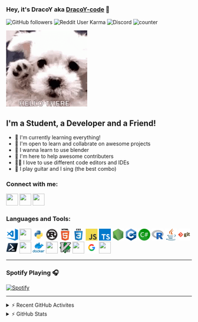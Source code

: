 ### Hey, it's DracoY aka [DracoY-code][github] 👋

![GitHub followers](https://img.shields.io/github/followers/DracoY-code?color=%23181717&logo=GitHub)
![Reddit User Karma](https://img.shields.io/reddit/user-karma/combined/Red_Death_08?color=%23FF4500&label=karma&logo=Reddit&style=flat-square)
![Discord](https://img.shields.io/discord/753135336460124200?color=%237289DA&label=server&logo=discord&style=flat-square)
![counter](https://komarev.com/ghpvc/?username=DracoY-code&color=brightgreen&style=flat-square&label=profile+views)

![GIF](resources/hello_there_doggo.gif)

## I'm a Student, a Developer and a Friend!
- 🌲 I'm currently learning everything!
- 🚁 I'm open to learn and collabrate on awesome projects
- 🤪 I wanna learn to use blender
- 🤗 I'm here to help awesome contributers
- 👨‍💻 I love to use different code editors and IDEs
- 🎸 I play guitar and I sing (the best combo)

### Connect with me:

[<img height="32" width="32" src="https://unpkg.com/simple-icons@v3/icons/github.svg" />][github]
[<img height="32" width="32" src="https://unpkg.com/simple-icons@v3/icons/reddit.svg" />][reddit]
[<img height="32" width="32" src="https://unpkg.com/simple-icons@v3/icons/discord.svg" />][discord]

### Languages and Tools:

<img height="32" width="32" src="https://raw.githubusercontent.com/github/explore/80688e429a7d4ef2fca1e82350fe8e3517d3494d/topics/visual-studio-code/visual-studio-code.png" /> <img height="32" width="32" src="https://unpkg.com/simple-icons@v3/icons/visualstudio.svg" /> <img height="32" width="32" src="https://raw.githubusercontent.com/github/explore/80688e429a7d4ef2fca1e82350fe8e3517d3494d/topics/python/python.png" /> <img height="32" width="32" src="https://raw.githubusercontent.com/github/explore/80688e429a7d4ef2fca1e82350fe8e3517d3494d/topics/rust/rust.png" /> <img height="32" width="32" src="https://raw.githubusercontent.com/github/explore/80688e429a7d4ef2fca1e82350fe8e3517d3494d/topics/html/html.png" /> <img height="32" width="32" src="https://raw.githubusercontent.com/github/explore/80688e429a7d4ef2fca1e82350fe8e3517d3494d/topics/css/css.png" /> <img height="32" width="32" src="https://raw.githubusercontent.com/github/explore/80688e429a7d4ef2fca1e82350fe8e3517d3494d/topics/javascript/javascript.png" /> <img height="32" width="32" src="https://raw.githubusercontent.com/github/explore/80688e429a7d4ef2fca1e82350fe8e3517d3494d/topics/typescript/typescript.png" /> <img height="32" width="32" src="https://raw.githubusercontent.com/github/explore/80688e429a7d4ef2fca1e82350fe8e3517d3494d/topics/nodejs/nodejs.png" /> <img height="32" width="32" src="https://raw.githubusercontent.com/github/explore/80688e429a7d4ef2fca1e82350fe8e3517d3494d/topics/cpp/cpp.png" /> <img height="32" width="32" src="https://raw.githubusercontent.com/github/explore/80688e429a7d4ef2fca1e82350fe8e3517d3494d/topics/csharp/csharp.png" /> <img height="32" width="32" src="https://raw.githubusercontent.com/github/explore/80688e429a7d4ef2fca1e82350fe8e3517d3494d/topics/r/r.png" /> <img height="32" width="32" src="https://raw.githubusercontent.com/github/explore/80688e429a7d4ef2fca1e82350fe8e3517d3494d/topics/java/java.png" /> <img height="32" width="32" src="https://raw.githubusercontent.com/github/explore/80688e429a7d4ef2fca1e82350fe8e3517d3494d/topics/git/git.png" /> <img height="32" width="32" src="https://raw.githubusercontent.com/github/explore/80688e429a7d4ef2fca1e82350fe8e3517d3494d/topics/powershell/powershell.png" /> <img height="32" width="32" src="https://unpkg.com/simple-icons@v3/icons/anaconda.svg" /> <img height="32" width="32" src="https://raw.githubusercontent.com/github/explore/80688e429a7d4ef2fca1e82350fe8e3517d3494d/topics/docker/docker.png" /> <img height="32" width="32" src="https://unpkg.com/simple-icons@v3/icons/stackoverflow.svg" /> <img height="32" width="32" src="https://raw.githubusercontent.com/github/explore/80688e429a7d4ef2fca1e82350fe8e3517d3494d/topics/vim/vim.png" /> <img height="32" width="32" src="https://unpkg.com/simple-icons@v3/icons/postman.svg" /> <img height="32" width="32" src="https://raw.githubusercontent.com/github/explore/80688e429a7d4ef2fca1e82350fe8e3517d3494d/topics/google/google.png" /> <img height="32" width="32" src="https://unpkg.com/simple-icons@v3/icons/github.svg" />

---

### Spotify Playing 🎧

[![Spotify](https://novatorem.dracoy.vercel.app/api/spotify)](https://open.spotify.com/user/dracoy)

---

<details>
    <summary>⚡ Recent GitHub Activites</summary>

<!--START_SECTION:activity-->
1. 🎉 Merged PR [#1](https://github.com/DracoY-code/Playtipy/pull/1) in [DracoY-code/Playtipy](https://github.com/DracoY-code/Playtipy)
2. 💪 Opened PR [#1](https://github.com/DracoY-code/Playtipy/pull/1) in [DracoY-code/Playtipy](https://github.com/DracoY-code/Playtipy)
3. 🎉 Merged PR [#1](https://github.com/DracoY-code/PyRocSci/pull/1) in [DracoY-code/PyRocSci](https://github.com/DracoY-code/PyRocSci)
4. 💪 Opened PR [#1](https://github.com/DracoY-code/PyRocSci/pull/1) in [DracoY-code/PyRocSci](https://github.com/DracoY-code/PyRocSci)
5. 🎉 Merged PR [#1](https://github.com/DracoY-code/tkinter-login-form/pull/1) in [DracoY-code/tkinter-login-form](https://github.com/DracoY-code/tkinter-login-form)
<!--END_SECTION:activity-->

</details>

<details>
    <summary>⚡ GitHub Stats</summary>

<img align="left" alt="DracoY's GitHub Stats" src="https://github-readme-stats.dracoy.vercel.app/api?username=DracoY-code&show_icons=true&hide_borders=true&count_private=true&theme=synthwave" /> <img align="left" alt="DracoY's Top Languages" src="https://github-readme-stats.dracoy.vercel.app/api/top-langs/?username=DracoY-code&show_icons=true&hide_borders=true&count_private=true&theme=synthwave&langs_count=6&layout=compact" />

</details>

[github]: https://github.com/DracoY-code/
[reddit]: https://reddit.com/user/Red_Death_08/
[discord]: https://discord.com/channels/@me/756207322707001345
